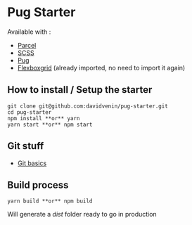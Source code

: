 # Pug Starter
Available with :
* [Parcel](https://parceljs.org/)
* [SCSS](https://sass-lang.com/)
* [Pug](https://pugjs.org/api/getting-started.html)
* [Flexboxgrid](http://flexboxgrid.com/) (already imported, no need to import it again)

## How to install / Setup the starter
```
git clone git@github.com:davidvenin/pug-starter.git
cd pug-starter
npm install **or** yarn
yarn start **or** npm start
```

## Git stuff
* [Git basics](https://hackmd.io/s/By0n9iD14)

## Build process

```
yarn build **or** npm build
```
Will generate a *dist* folder ready to go in production
